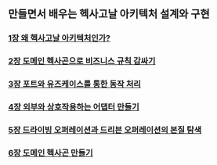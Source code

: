 ## 만들면서 배우는 헥사고날 아키텍처 설계와 구현

### [1장 왜 헥사고날 아키텍처인가?](./chap01/README.md)

### [2장 도메인 헥사곤으로 비즈니스 규칙 감싸기](./chap02/README.md)

### [3장 포트와 유즈케이스를 통한 동작 처리](./chap03/README.md)

### [4장 외부와 상호작용하는 어댑터 만들기](./chap04/README.md)

### [5장 드라이빙 오퍼레이션과 드리븐 오퍼레이션의 본질 탐색](./chap05/README.md)

### [6장 도메인 헥사곤 만들기](./chap06/README.md)